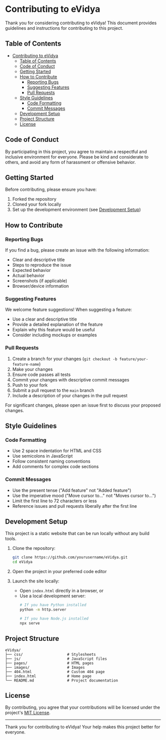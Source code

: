 # Contributing to eVidya

Thank you for considering contributing to eVidya! This document provides guidelines and instructions for contributing to this project.

## Table of Contents
- [Contributing to eVidya](#contributing-to-evidya)
	- [Table of Contents](#table-of-contents)
	- [Code of Conduct](#code-of-conduct)
	- [Getting Started](#getting-started)
	- [How to Contribute](#how-to-contribute)
		- [Reporting Bugs](#reporting-bugs)
		- [Suggesting Features](#suggesting-features)
		- [Pull Requests](#pull-requests)
	- [Style Guidelines](#style-guidelines)
		- [Code Formatting](#code-formatting)
		- [Commit Messages](#commit-messages)
	- [Development Setup](#development-setup)
	- [Project Structure](#project-structure)
	- [License](#license)

## Code of Conduct

By participating in this project, you agree to maintain a respectful and inclusive environment for everyone. Please be kind and considerate to others, and avoid any form of harassment or offensive behavior.

## Getting Started

Before contributing, please ensure you have:
1. Forked the repository
2. Cloned your fork locally
3. Set up the development environment (see [Development Setup](#development-setup))

## How to Contribute

### Reporting Bugs

If you find a bug, please create an issue with the following information:
- Clear and descriptive title
- Steps to reproduce the issue
- Expected behavior
- Actual behavior
- Screenshots (if applicable)
- Browser/device information

### Suggesting Features

We welcome feature suggestions! When suggesting a feature:
- Use a clear and descriptive title
- Provide a detailed explanation of the feature
- Explain why this feature would be useful
- Consider including mockups or examples

### Pull Requests

1. Create a branch for your changes (`git checkout -b feature/your-feature-name`)
2. Make your changes
3. Ensure code passes all tests
4. Commit your changes with descriptive commit messages
5. Push to your fork
6. Submit a pull request to the `main` branch
7. Include a description of your changes in the pull request

For significant changes, please open an issue first to discuss your proposed changes.

## Style Guidelines

### Code Formatting

- Use 2 space indentation for HTML and CSS
- Use semicolons in JavaScript
- Follow consistent naming conventions
- Add comments for complex code sections

### Commit Messages

- Use the present tense ("Add feature" not "Added feature")
- Use the imperative mood ("Move cursor to..." not "Moves cursor to...")
- Limit the first line to 72 characters or less
- Reference issues and pull requests liberally after the first line

## Development Setup

This project is a static website that can be run locally without any build tools.

1. Clone the repository:
   ```bash
   git clone https://github.com/yourusername/eVidya.git
   cd eVidya
   ```

2. Open the project in your preferred code editor

3. Launch the site locally:
   - Open `index.html` directly in a browser, or
   - Use a local development server:
     ```bash
     # If you have Python installed
     python -m http.server

     # If you have Node.js installed
     npx serve
     ```

## Project Structure

```
eVidya/
├── css/                    # Stylesheets
├── js/                     # JavaScript files
├── pages/                  # HTML pages
├── images/                 # Images
├── 404.html                # Custom 404 page
├── index.html              # Home page
└── README.md               # Project documentation
```

## License

By contributing, you agree that your contributions will be licensed under the project's [MIT License](LICENSE).

---

Thank you for contributing to eVidya! Your help makes this project better for everyone.

